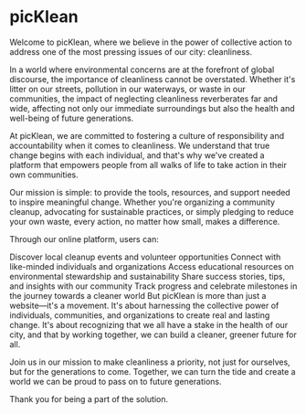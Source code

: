 # picKlean
Welcome to picKlean, where we believe in the power of collective action to address one of the most pressing issues of our city: cleanliness.

In a world where environmental concerns are at the forefront of global discourse, the importance of cleanliness cannot be overstated. Whether it's litter on our streets, pollution in our waterways, or waste in our communities, the impact of neglecting cleanliness reverberates far and wide, affecting not only our immediate surroundings but also the health and well-being of future generations.

At picKlean, we are committed to fostering a culture of responsibility and accountability when it comes to cleanliness. We understand that true change begins with each individual, and that's why we've created a platform that empowers people from all walks of life to take action in their own communities.

Our mission is simple: to provide the tools, resources, and support needed to inspire meaningful change. Whether you're organizing a community cleanup, advocating for sustainable practices, or simply pledging to reduce your own waste, every action, no matter how small, makes a difference.

Through our online platform, users can:

Discover local cleanup events and volunteer opportunities
Connect with like-minded individuals and organizations
Access educational resources on environmental stewardship and sustainability
Share success stories, tips, and insights with our community
Track progress and celebrate milestones in the journey towards a cleaner world
But picKlean is more than just a website—it's a movement. It's about harnessing the collective power of individuals, communities, and organizations to create real and lasting change. It's about recognizing that we all have a stake in the health of our city, and that by working together, we can build a cleaner, greener future for all.

Join us in our mission to make cleanliness a priority, not just for ourselves, but for the generations to come. Together, we can turn the tide and create a world we can be proud to pass on to future generations.

Thank you for being a part of the solution.
